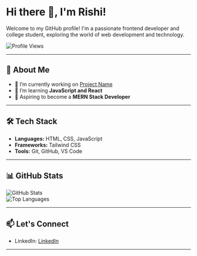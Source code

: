 # Hi there 👋, I'm Rishi!

Welcome to my GitHub profile! I'm a passionate frontend developer and college student, exploring the world of web development and technology.

![Profile Views](https://komarev.com/ghpvc/?username=Rishi06x&color=brightgreen)

---

## 🚀 About Me

- 🔭 I’m currently working on [Project Name](https://github.com/Rishi06x/CoffeeShop-page)
- 🌱 I’m learning **JavaScript and React**  
- 🎯 Aspiring to become a **MERN Stack Developer**  

---

## 🛠️ Tech Stack

- **Languages:** HTML, CSS, JavaScript  
- **Frameworks:** Tailwind CSS 
- **Tools:**  Git, GitHub, VS Code  

---

## 📊 GitHub Stats

![GitHub Stats](https://github-readme-stats.vercel.app/api?username=Rishi06x&show_icons=true&theme=radical)  
![Top Languages](https://github-readme-stats.vercel.app/api/top-langs/?username=Rishi06x&layout=compact&theme=radical)

---

## 📫 Let's Connect

- LinkedIn: [LinkedIn](https://www.linkedin.com/in/rishi-r1206/)  

---

